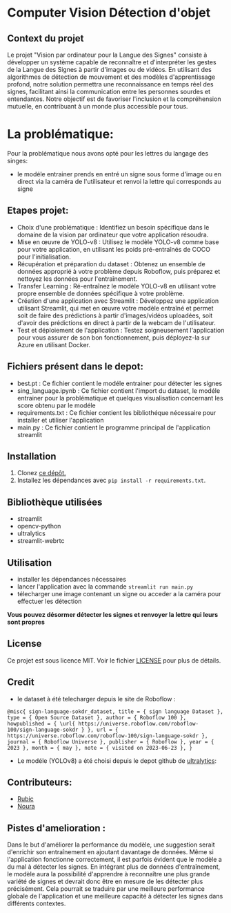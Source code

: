 # Computer Vision Détection d'objet 


## Context du projet

Le projet "Vision par ordinateur pour la Langue des Signes" consiste à développer un système capable de reconnaître et d'interpréter les gestes de la Langue des Signes à partir d'images ou de vidéos. En utilisant des algorithmes de détection de mouvement et des modèles d'apprentissage profond, notre solution permettra une reconnaissance en temps réel des signes, facilitant ainsi la communication entre les personnes sourdes et entendantes. Notre objectif est de favoriser l'inclusion et la compréhension mutuelle, en contribuant à un monde plus accessible pour tous.


# La problématique: 

Pour la problématique nous avons opté pour les lettres du langage des singes:
- le modéle entrainer prends en entré un signe sous forme d'image ou en direct via la caméra de l'utilisateur et renvoi la lettre qui corresponds au signe 

## Etapes projet: 
    
- Choix d'une problématique : Identifiez un besoin spécifique dans le domaine de la vision par ordinateur que votre application résoudra.
- Mise en œuvre de YOLO-v8 : Utilisez le modèle YOLO-v8 comme base pour votre application, en utilisant les poids pré-entraînés de COCO pour l'initialisation.
- Récupération et préparation du dataset : Obtenez un ensemble de données approprié à votre problème depuis Roboflow, puis préparez et nettoyez les données pour l'entraînement.
- Transfer Learning : Ré-entraînez le modèle YOLO-v8 en utilisant votre propre ensemble de données spécifique à votre problème.
- Création d'une application avec Streamlit : Développez une application utilisant Streamlit, qui met en œuvre votre modèle entraîné et permet soit de faire des prédictions à partir d'images/vidéos uploadées, soit d'avoir des prédictions en direct à partir de la webcam de l'utilisateur.
- Test et déploiement de l'application : Testez soigneusement l'application pour vous assurer de son bon fonctionnement, puis déployez-la sur Azure en utilisant Docker.

## Fichiers présent dans le depot: 

- best.pt : Ce fichier contient le modéle entrainer pour détecter les signes 
- sing_language.ipynb : Ce fichier contient l'import du dataset, le modéle entrainer pour la problématique et quelques visualisation concernant les score obtenu par le modéle 
- requirements.txt : Ce fichier contient les bibliothéque nécessaire pour installer et utiliser l'application
- main.py : Ce fichier contient le programme principal de l'application streamlit 

## Installation

1. Clonez [ce dépôt.](https://github.com/ForskyOnly/computer_vision)
2. Installez les dépendances avec `pip install -r requirements.txt`.


## Bibliothèque utilisées

- streamlit
- opencv-python
- ultralytics
- streamlit-webrtc



## Utilisation

- installer les dépendances nécessaires
- lancer l'application avec la commande `streamlit run main.py`
- télecharger une image contenant un signe ou acceder a la caméra pour effectuer les détection

**Vous pouvez désormer détecter les signes et renvoyer la lettre qui leurs sont propres**


## License

Ce projet est sous licence MIT. Voir le fichier [LICENSE](LICENSE) pour plus de détails.

## Credit

- le dataset à été telecharger depuis le site de Roboflow :

`@misc{ sign-language-sokdr_dataset,
    title = { sign language Dataset },
    type = { Open Source Dataset },
    author = { Roboflow 100 },
    howpublished = { \url{ https://universe.roboflow.com/roboflow-100/sign-language-sokdr } },
    url = { https://universe.roboflow.com/roboflow-100/sign-language-sokdr },
    journal = { Roboflow Universe },
    publisher = { Roboflow },
    year = { 2023 },
    month = { may },
    note = { visited on 2023-06-23 },
}`
- Le modéle (YOLOv8) a été choisi depuis le depot github de [ultralytics](https://github.com/ultralytics/ultralytics):

## Contributeurs: 

- [Rubic](https://github.com/ForskyOnly)
- [Noura](https://github.com/Noura-ou)

## Pistes d'amelioration :

Dans le but d'améliorer la performance du modèle, une suggestion serait d'enrichir son entraînement en ajoutant davantage de données. Même si l'application fonctionne correctement, il est parfois évident que le modèle a du mal à détecter les signes. En intégrant plus de données d'entraînement, le modèle aura la possibilité d'apprendre à reconnaître une plus grande variété de signes et devrait donc être en mesure de les détecter plus précisément. Cela pourrait se traduire par une meilleure performance globale de l'application et une meilleure capacité à détecter les signes dans différents contextes.


